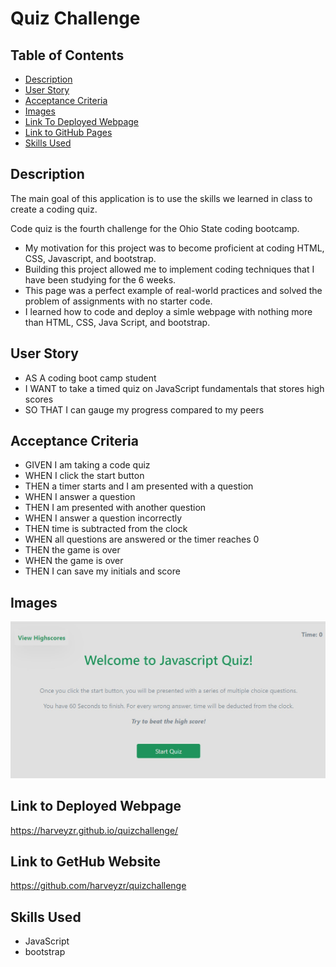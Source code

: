 # Quiz Challenge

## Table of Contents

 - [Description](#description)
 - [User Story](#user-story)
 - [Acceptance Criteria](#acceptance-criteria)
 - [Images](#images)
 - [Link To Deployed Webpage](#link-to-deployed-webpage)
 - [Link to GitHub Pages ](#link-to-gethub-website)
 - [Skills Used](#skills-used)

 ## Description
The main goal of this application is to use the skills we learned in class to create a coding quiz.

 Code quiz is the fourth challenge for the Ohio State coding bootcamp.
-	My motivation for this project was to become proficient at coding HTML, CSS, Javascript, and bootstrap.  
-	Building this project allowed me to implement coding techniques that I have been studying for the 6 weeks. 
-	This page was a perfect example of real-world practices and solved the problem of assignments with no starter code. 
-	I learned how to code and deploy a simle webpage with nothing more than HTML, CSS, Java Script, and bootstrap.  


 ## User Story
- AS A coding boot camp student
- I WANT to take a timed quiz on JavaScript fundamentals that stores high scores
- SO THAT I can gauge my progress compared to my peers
 
 ## Acceptance Criteria
- GIVEN I am taking a code quiz
- WHEN I click the start button
- THEN a timer starts and I am presented with a question
- WHEN I answer a question
- THEN I am presented with another question
- WHEN I answer a question incorrectly
- THEN time is subtracted from the clock
- WHEN all questions are answered or the timer reaches 0
- THEN the game is over
- WHEN the game is over
- THEN I can save my initials and score
 ## Images
![Website Preview](assets/img/Screenshot%20Quiz.jpg)

 ## Link to Deployed Webpage
https://harveyzr.github.io/quizchallenge/
 
## Link to GetHub Website
https://github.com/harveyzr/quizchallenge

 ## Skills Used
- JavaScript
- bootstrap

